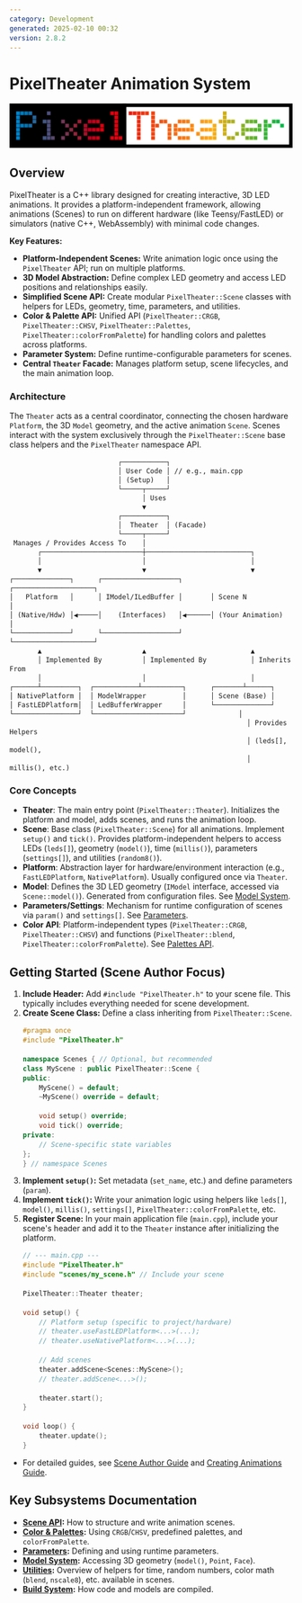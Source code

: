 ```yaml
---
category: Development
generated: 2025-02-10 00:32
version: 2.8.2
---
```


# PixelTheater Animation System

![PixelTheater Logo](../../images/pixeltheater-logo.png)

## Overview

PixelTheater is a C++ library designed for creating interactive, 3D LED animations. It provides a platform-independent framework, allowing animations (Scenes) to run on different hardware (like Teensy/FastLED) or simulators (native C++, WebAssembly) with minimal code changes.

**Key Features:**

*   **Platform-Independent Scenes:** Write animation logic once using the `PixelTheater` API; run on multiple platforms.
*   **3D Model Abstraction:** Define complex LED geometry and access LED positions and relationships easily.
*   **Simplified Scene API:** Create modular `PixelTheater::Scene` classes with helpers for LEDs, geometry, time, parameters, and utilities.
*   **Color & Palette API:** Unified API (`PixelTheater::CRGB`, `PixelTheater::CHSV`, `PixelTheater::Palettes`, `PixelTheater::colorFromPalette`) for handling colors and palettes across platforms.
*   **Parameter System:** Define runtime-configurable parameters for scenes.
*   **Central `Theater` Facade:** Manages platform setup, scene lifecycles, and the main animation loop.

### Architecture

The `Theater` acts as a central coordinator, connecting the chosen hardware `Platform`, the 3D `Model` geometry, and the active animation `Scene`. Scenes interact with the system exclusively through the `PixelTheater::Scene` base class helpers and the `PixelTheater` namespace API.

```text
                           ┌───────────┐
                           │ User Code │ // e.g., main.cpp
                           │ (Setup)   │
                           └─────┬─────┘
                                 │ Uses
                                 ▼
                           ┌───────────┐
                           │  Theater  │ (Facade)
                           └─────┬─────┘
 Manages / Provides Access To    │
       ┌─────────────────────────┼──────────────────────────┐
       │                         │                          │
       ▼                         ▼                          ▼
┌──────────────┐      ┌───────────────────┐       ┌────────────────────┐
│   Platform   │      │ IModel/ILedBuffer │       │ Scene N            │
│ (Native/Hdw) │◀─────│    (Interfaces)   │◀──────│ (Your Animation)   │
└──────────────┘      └───────────────────┘       └────────────────────┘
       ▲                         ▲                          ▲
       │ Implemented By          │ Implemented By           │ Inherits From
       │                         │                          │
┌──────┴─────────┐  ┌───────────┴──────────┐      ┌───────┴──────┐
│ NativePlatform │  │ ModelWrapper         │      │ Scene (Base) │
│ FastLEDPlatform│  │ LedBufferWrapper     │      └──────────────┘
└────────────────┘  └──────────────────────┘             │
                                                           │ Provides Helpers
                                                           │ (leds[], model(),
                                                           │  millis(), etc.)
```

### Core Concepts

*   **Theater**: The main entry point (`PixelTheater::Theater`). Initializes the platform and model, adds scenes, and runs the animation loop.
*   **Scene**: Base class (`PixelTheater::Scene`) for all animations. Implement `setup()` and `tick()`. Provides platform-independent helpers to access LEDs (`leds[]`), geometry (`model()`), time (`millis()`), parameters (`settings[]`), and utilities (`random8()`).
*   **Platform**: Abstraction layer for hardware/environment interaction (e.g., `FastLEDPlatform`, `NativePlatform`). Usually configured once via `Theater`.
*   **Model**: Defines the 3D LED geometry (`IModel` interface, accessed via `Scene::model()`). Generated from configuration files. See [Model System](Model.md).
*   **Parameters/Settings**: Mechanism for runtime configuration of scenes via `param()` and `settings[]`. See [Parameters](Parameters.md).
*   **Color API**: Platform-independent types (`PixelTheater::CRGB`, `PixelTheater::CHSV`) and functions (`PixelTheater::blend`, `PixelTheater::colorFromPalette`). See [Palettes API](Palettes.md).

## Getting Started (Scene Author Focus)

1.  **Include Header:** Add `#include "PixelTheater.h"` to your scene file. This typically includes everything needed for scene development.
2.  **Create Scene Class:** Define a class inheriting from `PixelTheater::Scene`.
    ```cpp
    #pragma once
    #include "PixelTheater.h"

    namespace Scenes { // Optional, but recommended
    class MyScene : public PixelTheater::Scene {
    public:
        MyScene() = default;
        ~MyScene() override = default;

        void setup() override;
        void tick() override;
    private:
        // Scene-specific state variables
    };
    } // namespace Scenes
    ```
3.  **Implement `setup()`:** Set metadata (`set_name`, etc.) and define parameters (`param`).
4.  **Implement `tick()`:** Write your animation logic using helpers like `leds[]`, `model()`, `millis()`, `settings[]`, `PixelTheater::colorFromPalette`, etc.
5.  **Register Scene:** In your main application file (`main.cpp`), include your scene's header and add it to the `Theater` instance after initializing the platform.
    ```cpp
    // --- main.cpp ---
    #include "PixelTheater.h"
    #include "scenes/my_scene.h" // Include your scene

    PixelTheater::Theater theater;

    void setup() {
        // Platform setup (specific to project/hardware)
        // theater.useFastLEDPlatform<...>(...);
        // theater.useNativePlatform<...>(...);

        // Add scenes
        theater.addScene<Scenes::MyScene>();
        // theater.addScene<...>();

        theater.start();
    }

    void loop() {
        theater.update();
    }
    ```

*   For detailed guides, see [Scene Author Guide](SceneAuthorGuide.md) and [Creating Animations Guide](../guides/creating_animations.md).

## Key Subsystems Documentation

*   **[Scene API](SceneAuthorGuide.md):** How to structure and write animation scenes.
*   **[Color & Palettes](Palettes.md):** Using `CRGB`/`CHSV`, predefined palettes, and `colorFromPalette`.
*   **[Parameters](Parameters.md):** Defining and using runtime parameters.
*   **[Model System](Model.md):** Accessing 3D geometry (`model()`, `Point`, `Face`).
*   **[Utilities](../guides/creating_animations.md#led-management):** Overview of helpers for time, random numbers, color math (`blend`, `nscale8`), etc. available in scenes.
*   **[Build System](build-system.md):** How code and models are compiled.
